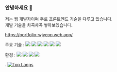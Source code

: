 ### 안녕하세요 👋
저는 웹 개발자이며 주로 프론트엔드 기술을 다루고 있습니다.<br>
개발 기술을 차곡차곡 쌓아보겠습니다.

https://portfolio-wjyeop.web.app/

주요 기술 : 
<img src="https://img.shields.io/badge/JavaScript-F7DF1E?style=plastic&logo=JavaScript&logoColor=white"/>
<img src="https://img.shields.io/badge/TypeScript-3178C6?style=plastic&logo=TypeScript&logoColor=white"/>
<img src="https://img.shields.io/badge/HTML-E34F26?style=plastic&logo=HTML&logoColor=white"/>
<img src="https://img.shields.io/badge/CSS-1572B6?style=plastic&logo=CSS&logoColor=white"/>
<img src="https://img.shields.io/badge/React-61DAFB?style=plastic&logo=React&logoColor=white"/>
<img src="https://img.shields.io/badge/Recoil-61DAFB?style=plastic&logo=Recoil&logoColor=white"/>

환경 :
<img src="https://img.shields.io/badge/Github-181717?style=plastic&logo=Github&logoColor=white"/>
<img src="https://img.shields.io/badge/Postman-FF6C37?style=plastic&logo=Postman&logoColor=white"/>
<img src="https://img.shields.io/badge/Swagger-85EA2D?style=plastic&logo=Swagger&logoColor=white"/>
<img src="https://img.shields.io/badge/Figma-F24E1E?style=plastic&logo=Figma&logoColor=white"/>


.
[![Top Langs](https://github-readme-stats.vercel.app/api/top-langs/?username=Wjyeop&layout=compact)](https://github.com/anuraghazra/github-readme-stats)
